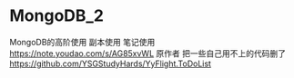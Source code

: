 # MongoDB_2
 MongoDB的高阶使用 副本使用
 笔记使用   https://note.youdao.com/s/AG85xvWL 
 原作者 把一些自己用不上的代码删了   https://github.com/YSGStudyHards/YyFlight.ToDoList
